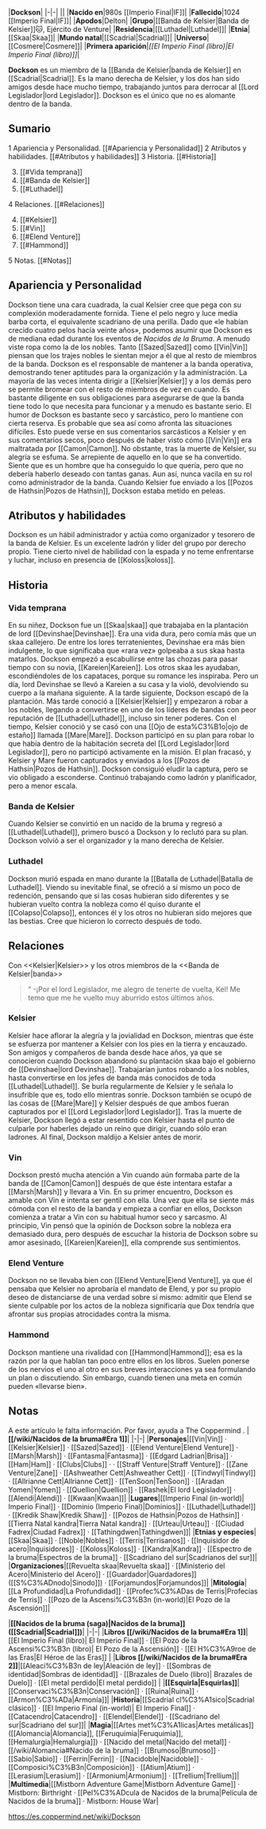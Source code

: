 

|**Dockson**|
|-|-|
||
|**Nacido en**|980s [[Imperio Final\|IF]]|
|**Fallecido**|1024 [[Imperio Final\|IF]]|
|**Apodos**|Delton|
|**Grupo**|[[Banda de Kelsier\|Banda de Kelsier]]🐱︎, Ejército de Venture|
|**Residencia**|[[Luthadel\|Luthadel]]|
|**Etnia**|[[Skaa\|Skaa]]|
|**Mundo natal**|[[Scadrial\|Scadrial]]|
|**Universo**|[[Cosmere\|Cosmere]]|
|**Primera aparición**|*[[El Imperio Final (libro)\|El Imperio Final (libro)]]*|

**Dockson** es un miembro de la [[Banda de Kelsier\|banda de Kelsier]] en [[Scadrial\|Scadrial]]. Es la mano derecha de Kelsier, y los dos han sido amigos desde hace mucho tiempo, trabajando juntos para derrocar al [[Lord Legislador\|lord Legislador]]. Dockson es el único que no es alomante dentro de la banda.

## Sumario

1 Apariencia y Personalidad. [[#Apariencia y Personalidad]] 
2 Atributos y habilidades. [[#Atributos y habilidades]] 
3 Historia. [[#Historia]] 

3. [[#Vida temprana]] 
3. [[#Banda de Kelsier]] 
3. [[#Luthadel]] 


4 Relaciones. [[#Relaciones]] 

4. [[#Kelsier]] 
4. [[#Vin]] 
4. [[#Elend Venture]] 
4. [[#Hammond]] 


5 Notas. [[#Notas]] 


## Apariencia y Personalidad
 
Dockson tiene una cara cuadrada, la cual Kelsier cree que pega con su complexión moderadamente fornida. Tiene el pelo negro y luce media barba corta, el equivalente scadriano de una perilla. Dado que «le habían crecido cuatro pelos hacía veinte años», podemos asumir que Dockson es de mediana edad durante los eventos de *Nacidos de la Bruma*. A menudo viste ropa como la de los nobles. Tanto [[Sazed\|Sazed]] como [[Vin\|Vin]] piensan que los trajes nobles le sientan mejor a él que al resto de miembros de la banda.
Dockson es el responsable de mantener a la banda operativa, demostrando tener aptitudes para la organización y la administración. La mayoría de las veces intenta dirigir a [[Kelsier\|Kelsier]] y a los demás pero se permite bromear con el resto de miembros de vez en cuando. Es bastante diligente en sus obligaciones para asegurarse de que la banda tiene todo lo que necesita para funcionar y a menudo es bastante serio.
El humor de Dockson es bastante seco y sarcástico, pero lo mantiene con cierta reserva. Es probable que sea así como afronta las situaciones difíciles. Esto puede verse en sus comentarios sarcásticos a Kelsier y en sus comentarios secos, poco después de haber visto cómo [[Vin\|Vin]] era maltratada por [[Camon\|Camon]].
No obstante, tras la muerte de Kelsier, su alegría se esfuma. Se arrepiente de aquello en lo que se ha convertido. Siente que es un hombre que ha conseguido lo que quería, pero que no debería haberlo deseado con tantas ganas. Aun así, nunca vacila en su rol como administrador de la banda.
Cuando Kelsier fue enviado a los [[Pozos de Hathsin\|Pozos de Hathsin]], Dockson estaba metido en peleas.

## Atributos y habilidades
Dockson es un hábil administrador y actúa como organizador y tesorero de la banda de Kelsier. Es un excelente ladrón y líder del grupo por derecho propio. Tiene cierto nivel de habilidad con la espada y no teme enfrentarse y luchar, incluso en presencia de [[Koloss\|koloss]].

## Historia
 
### Vida temprana
En su niñez, Dockson fue un [[Skaa\|skaa]] que trabajaba en la plantación de lord [[Devinshae\|Devinshae]]. Era una vida dura, pero comía más que un skaa callejero. De entre los lores terratenientes, Devinshae era más bien indulgente, lo que significaba que «rara vez» golpeaba a sus skaa hasta matarlos. Dockson empezó a escabullirse entre las chozas para pasar tiempo con su novia, [[Kareien\|Kareien]]. Los otros skaa les ayudaban, escondiéndoles de los capataces, porque su romance les inspiraba. Pero un día, lord Devinshae se llevó a Kareien a su casa y la violó, devolviendo su cuerpo a la mañana siguiente. A la tarde siguiente, Dockson escapó de la plantación. Más tarde conoció a [[Kelsier\|Kelsier]] y empezaron a robar a los nobles, llegando a convertirse en uno de los líderes de bandas con peor reputación de [[Luthadel\|Luthadel]], incluso sin tener poderes. Con el tiempo, Kelsier conoció y se casó con una [[Ojo de esta%C3%B1o\|ojo de estaño]] llamada [[Mare\|Mare]]. Dockson participó en su plan para robar lo que había dentro de la habitación secreta del [[Lord Legislador\|lord Legislador]], pero no participó activamente en la misión. El plan fracasó, y Kelsier y Mare fueron capturados y enviados a los [[Pozos de Hathsin\|Pozos de Hathsin]]. Dockson consiguió eludir la captura, pero se vio obligado a esconderse. Continuó trabajando como ladrón y planificador, pero a menor escala.

### Banda de Kelsier
Cuando Kelsier se convirtió en un nacido de la bruma y regresó a [[Luthadel\|Luthadel]], primero buscó a Dockson y lo reclutó para su plan. Dockson volvió a ser el organizador y la mano derecha de Kelsier.

### Luthadel
Dockson murió espada en mano durante la [[Batalla de Luthadel\|Batalla de Luthadel]]. Viendo su inevitable final, se ofreció a sí mismo un poco de redención, pensando que si las cosas hubieran sido diferentes y se hubieran vuelto contra la nobleza como él quiso durante el [[Colapso\|Colapso]], entonces él y los otros no hubieran sido mejores que las bestias. Cree que hicieron lo correcto después de todo.

## Relaciones
  Con <<Kelsier\|Kelsier>> y los otros miembros de la <<Banda de Kelsier\|banda>>
>“
\-¡Por el lord Legislador, me alegro de tenerte de vuelta, Kel! Me temo que me he vuelto muy aburrido estos últimos años.


### Kelsier
Kelsier hace aflorar la alegría y la jovialidad en Dockson, mientras que éste se esfuerza por mantener a Kelsier con los pies en la tierra y encauzado. Son amigos y compañeros de banda desde hace años, ya que se conocieron cuando Dockson abandonó su plantación skaa bajo el gobierno de [[Devinshae\|lord Devinshae]]. Trabajarían juntos robando a los nobles, hasta convertirse en los jefes de banda más conocidos de toda [[Luthadel\|Luthadel]]. Se burla regularmente de Kelsier y le señala lo insufrible que es, todo ello mientras sonríe. Dockson también se ocupó de las cosas de [[Mare\|Mare]] y Kelsier después de que ambos fueran capturados por el [[Lord Legislador\|lord Legislador]]. Tras la muerte de Kelsier, Dockson llegó a estar resentido con Kelsier hasta el punto de culparle por haberles dejado un reino que dirigir, cuando sólo eran ladrones. Al final, Dockson maldijo a Kelsier antes de morir.

### Vin
Dockson prestó mucha atención a Vin cuando aún formaba parte de la banda de [[Camon\|Camon]] después de que éste intentara estafar a [[Marsh\|Marsh]] y llevara a Vin.  En su primer encuentro, Dockson es amable con Vin e intenta ser gentil con ella. Una vez que ella se siente más cómoda con el resto de la banda y empieza a confiar en ellos, Dockson comienza a tratar a Vin con su habitual humor seco y sarcasmo. Al principio, Vin pensó que la opinión de Dockson sobre la nobleza era demasiado dura, pero después de escuchar la historia de Dockson sobre su amor asesinado, [[Kareien\|Kareien]], ella comprende sus sentimientos.

### Elend Venture
Dockson no se llevaba bien con [[Elend Venture\|Elend Venture]], ya que él pensaba que Kelsier no aprobaría el mandato de Elend, y por su propio deseo de distanciarse de una verdad sobre sí mismo: admitir que Elend se siente culpable por los actos de la nobleza significaría que Dox tendría que afrontar sus propias atrocidades contra la misma.

### Hammond
Dockson mantiene una rivalidad con [[Hammond\|Hammond]]; esa es la razón por la que hablan tan poco entre ellos en los libros. Suelen ponerse de los nervios el uno al otro en sus breves interacciones ya sea formulando un plan o discutiendo. Sin embargo, cuando tienen una meta en común pueden «llevarse bien».

## Notas

A este artículo le falta información. Por favor, ayuda a The Coppermind .
|**[[/wiki/Nacidos de la bruma#Era 1]]**|
|-|-|
|**Personajes**|[[Vin\|Vin]] · [[Kelsier\|Kelsier]] · [[Sazed\|Sazed]] · [[Elend Venture\|Elend Venture]] · [[Marsh\|Marsh]] · [[Fantasma\|Fantasma]] · [[Edgard Ladrian\|Brisa]] · [[Ham\|Ham]] · [[Clubs\|Clubs]] ·  · [[Straff Venture\|Straff Venture]] · [[Zane Venture\|Zane]] · [[Ashweather Cett\|Ashweather Cett]] · [[Tindwyl\|Tindwyl]] · [[Allrianne Cett\|Allrianne Cett]] · [[TenSoon\|TenSoon]] · [[Aradan Yomen\|Yomen]] · [[Quellion\|Quellion]] · [[Rashek\|El lord Legislador]] · [[Alendi\|Alendi]] · [[Kwaan\|Kwaan]]|
|**Lugares**|[[Imperio Final (in-world)\| Imperio Final]] · [[Dominio (Imperio Final)\|Dominios]] · [[Luthadel\|Luthadel]] · [[Kredik Shaw\|Kredik Shaw]] · [[Pozos de Hathsin\|Pozos de Hathsin]] · [[Tierra Natal kandra\|Tierra Natal kandra]] · [[Urteau\|Urteau]] · [[Ciudad Fadrex\|Ciudad Fadrex]] · [[Tathingdwen\|Tathingdwen]]|
|**Etnias y especies**|[[Skaa\|Skaa]] · [[Noble\|Nobles]] · [[Terris\|Terrisanos]] · [[Inquisidor de acero\|Inquisidores]] · [[Koloss\|Koloss]] · [[Kandra\|Kandra]] · [[Espectro de la bruma\|Espectros de la bruma]] · [[Scadriano del sur\|Scadrianos del sur]]|
|**Organizaciones**|[[Revuelta skaa\|Revuelta skaa]] · [[Ministerio del Acero\|Ministerio del Acero]] · [[Guardador\|Guardadores]] ([[S%C3%ADnodo\|Sínodo]]) · [[Forjamundos\|Forjamundos]]|
|**Mitología**|[[La Profundidad\|La Profundidad]] · [[Profec%C3%ADas de Terris\|Profecías de Terris]] · [[Pozo de la Ascensi%C3%B3n (in-world)\|El Pozo de la Ascensión]]|

|**[[Nacidos de la bruma (saga)\|Nacidos de la bruma]] ([[Scadrial\|Scadrial]])**|
|-|-|
|**Libros [[/wiki/Nacidos de la bruma#Era 1]]**|[[El Imperio Final (libro)\| El Imperio Final]] · [[El Pozo de la Ascensi%C3%B3n (libro)\| El Pozo de la Ascensión]] · [[El H%C3%A9roe de las Eras\|El Héroe de las Eras]] |
|**Libros [[/wiki/Nacidos de la bruma#Era 2]]**|[[Aleaci%C3%B3n de ley\|Aleación de ley]] · [[Sombras de identidad\|Sombras de identidad]] · [[Brazales de Duelo (libro)\| Brazales de Duelo]] · [[El metal perdido\|El metal perdido]]  |
|**[[Esquirla\|Esquirlas]]**|[[Conservaci%C3%B3n\|Conservación]] · [[Ruina\|Ruina]] · [[Armon%C3%ADa\|Armonía]]|
|**Historia**|[[Scadrial cl%C3%A1sico\|Scadrial clásico]] · [[El Imperio Final (in-world)\| El Imperio Final]] · [[Catacendro\|Catacendro]] · [[Elendel\|Elendel]] · [[Scadriano del sur\|Scadriano del sur]]|
|**Magia**|[[Artes met%C3%A1licas\|Artes metálicas]] ([[Alomancia\|Alomancia]], [[Feruquimia\|Feruquimia]], [[Hemalurgia\|Hemalurgia]]) · [[Nacido del metal\|Nacido del metal]] · [[/wiki/Alomancia#Nacido de la bruma]] · [[Brumoso\|Brumoso]] · [[Sabio\|Sabio]] · [[Ferrin\|Ferrin]] · [[Nacidoble\|Nacidoble]] · [[Composici%C3%B3n\|Composición]] · [[Atium\|Atium]] · [[Lerasium\|Lerasium]] · [[Armonium\|Armonium]] · [[Trellium\|Trellium]]|
|**Multimedia**|[[Mistborn Adventure Game\|Mistborn Adventure Game‎‎]] · Mistborn: Birthright · [[Pel%C3%ADcula de Nacidos de la bruma\|Película de Nacidos de la bruma]] · Mistborn: House War|



https://es.coppermind.net/wiki/Dockson